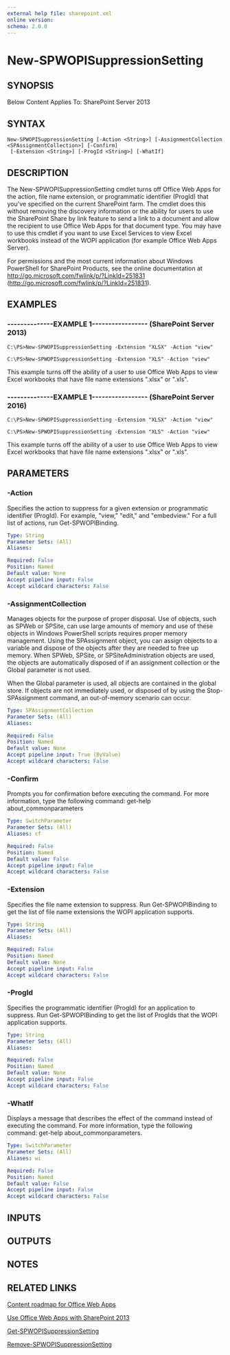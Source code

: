 ```yaml
---
external help file: sharepoint.xml
online version: 
schema: 2.0.0
---
```


# New-SPWOPISuppressionSetting

## SYNOPSIS
Below Content Applies To: SharePoint Server 2013

## SYNTAX

```
New-SPWOPISuppressionSetting [-Action <String>] [-AssignmentCollection <SPAssignmentCollection>] [-Confirm]
 [-Extension <String>] [-ProgId <String>] [-WhatIf]
```

## DESCRIPTION
The New-SPWOPISuppressionSetting cmdlet turns off Office Web Apps for the action, file name extension, or programmatic identifier (ProgId) that you've specified on the current SharePoint farm. 
The cmdlet does this without removing the discovery information or the ability for users to use the SharePoint Share by link feature to send a link to a document and allow the recipient to use Office Web Apps for that document type.
You may have to use this cmdlet if you want to use Excel Services to view Excel workbooks instead of the WOPI application (for example Office Web Apps Server).

For permissions and the most current information about Windows PowerShell for SharePoint Products, see the online documentation at http://go.microsoft.com/fwlink/p/?LinkId=251831 (http://go.microsoft.com/fwlink/p/?LinkId=251831).

## EXAMPLES

### --------------EXAMPLE 1----------------- (SharePoint Server 2013)
```
C:\PS>New-SPWOPISuppressionSetting -Extension "XLSX" -Action "view"

C:\PS>New-SPWOPISuppressionSetting -Extension "XLS" -Action "view"
```

This example turns off the ability of a user to use Office Web Apps to view  Excel workbooks that have file name extensions ".xlsx" or ".xls".

### --------------EXAMPLE 1----------------- (SharePoint Server 2016)
```
C:\PS>New-SPWOPISuppressionSetting -Extension "XLSX" -Action "view"

C:\PS>New-SPWOPISuppressionSetting -Extension "XLS" -Action "view"
```

This example turns off the ability of a user to use Office Web Apps to view  Excel workbooks that have file name extensions ".xlsx" or ".xls".

## PARAMETERS

### -Action
Specifies the action to suppress for a given extension or programmatic identifier (ProgId).
For example, "view," "edit," and "embedview." For a full list of actions, run Get-SPWOPIBinding.

```yaml
Type: String
Parameter Sets: (All)
Aliases: 

Required: False
Position: Named
Default value: None
Accept pipeline input: False
Accept wildcard characters: False
```

### -AssignmentCollection
Manages objects for the purpose of proper disposal.
Use of objects, such as SPWeb or SPSite, can use large amounts of memory and use of these objects in Windows PowerShell scripts requires proper memory management.
Using the SPAssignment object, you can assign objects to a variable and dispose of the objects after they are needed to free up memory.
When SPWeb, SPSite, or SPSiteAdministration objects are used, the objects are automatically disposed of if an assignment collection or the Global parameter is not used.

When the Global parameter is used, all objects are contained in the global store.
If objects are not immediately used, or disposed of by using the Stop-SPAssignment command, an out-of-memory scenario can occur.

```yaml
Type: SPAssignmentCollection
Parameter Sets: (All)
Aliases: 

Required: False
Position: Named
Default value: None
Accept pipeline input: True (ByValue)
Accept wildcard characters: False
```

### -Confirm
Prompts you for confirmation before executing the command.
For more information, type the following command: get-help about_commonparameters

```yaml
Type: SwitchParameter
Parameter Sets: (All)
Aliases: cf

Required: False
Position: Named
Default value: False
Accept pipeline input: False
Accept wildcard characters: False
```

### -Extension
Specifies the file name extension to suppress.
Run Get-SPWOPIBinding to get the list of file name extensions the WOPI application supports.

```yaml
Type: String
Parameter Sets: (All)
Aliases: 

Required: False
Position: Named
Default value: None
Accept pipeline input: False
Accept wildcard characters: False
```

### -ProgId
Specifies the programmatic identifier (ProgId) for an application to suppress.
Run Get-SPWOPIBinding to get the list of ProgIds that the WOPI application supports.

```yaml
Type: String
Parameter Sets: (All)
Aliases: 

Required: False
Position: Named
Default value: None
Accept pipeline input: False
Accept wildcard characters: False
```

### -WhatIf
Displays a message that describes the effect of the command instead of executing the command.
For more information, type the following command: get-help about_commonparameters.

```yaml
Type: SwitchParameter
Parameter Sets: (All)
Aliases: wi

Required: False
Position: Named
Default value: False
Accept pipeline input: False
Accept wildcard characters: False
```

## INPUTS

## OUTPUTS

## NOTES

## RELATED LINKS

[Content roadmap for Office Web Apps]()

[Use Office Web Apps with SharePoint 2013]()

[Get-SPWOPISuppressionSetting]()

[Remove-SPWOPISuppressionSetting]()

